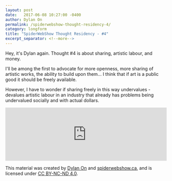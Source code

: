 ```yaml
---
layout: post
date:   2017-06-08 10:27:00 -0400
author: Dylan On
permalink: /spiderwebshow-thought-residency-4/
category: longform
title: "SpiderWebShow Thought Residency - #4"
excerpt_separator: <!--more-->
---
```


Hey, it's Dylan again. Thought #4 is about sharing, artistic labour, and money.

I'll be among the first to advocate for more openness, more sharing of artistic works, the ability to build upon them... I think that if art is a public good it should be freely available.

However, I have to wonder if sharing freely in this way undervalues - devalues artistic labour in an industry that already has problems being undervalued socially and with actual dollars.

<!--more-->

<iframe width="100%" height="166" scrolling="no" frameborder="no" 
src="https://w.soundcloud.com/player/?url=https%3A//api.soundcloud.com/tracks/327126555&amp;color=ff5500&amp;auto_play=false&amp;hide_related=false&amp;show_comments=true&amp;show_user=true&amp;show_reposts=false">
</iframe>

<p class="small">
  This material was created by <a href="https://dylanon.com/">Dylan On</a> and <a href="https://spiderwebshow.ca/">spiderwebshow.ca</a>, 
  and is licensed under <a href="https://creativecommons.org/licenses/by-nc-nd/4.0/">CC BY-NC-ND 4.0</a>.
</p>